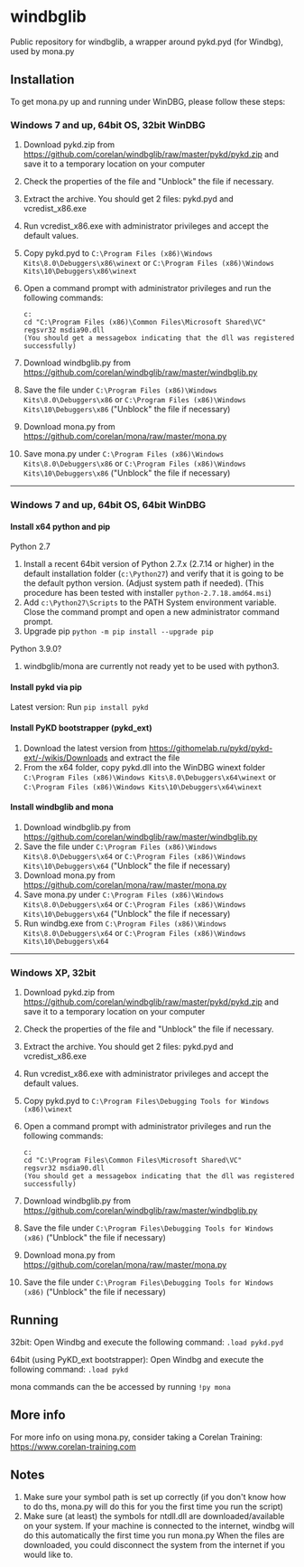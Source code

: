 windbglib
=========

Public repository for windbglib, a wrapper around pykd.pyd (for Windbg), used by mona.py


Installation
------------
To get mona.py up and running under WinDBG, please follow these steps:

### Windows 7 and up, 64bit OS, 32bit WinDBG
1. Download pykd.zip from https://github.com/corelan/windbglib/raw/master/pykd/pykd.zip and save it to a temporary location on your computer
2. Check the properties of the file and "Unblock" the file if necessary.
3. Extract the archive. You should get 2 files: pykd.pyd and vcredist_x86.exe
4. Run vcredist_x86.exe with administrator privileges and accept the default values.
5. Copy pykd.pyd to `C:\Program Files (x86)\Windows Kits\8.0\Debuggers\x86\winext` or `C:\Program Files (x86)\Windows Kits\10\Debuggers\x86\winext`
6. Open a command prompt with administrator privileges and run the following commands:

   ```
   c:
   cd "C:\Program Files (x86)\Common Files\Microsoft Shared\VC"
   regsvr32 msdia90.dll
   (You should get a messagebox indicating that the dll was registered successfully)
   ```

7. Download windbglib.py from https://github.com/corelan/windbglib/raw/master/windbglib.py 
8. Save the file under `C:\Program Files (x86)\Windows Kits\8.0\Debuggers\x86` or `C:\Program Files (x86)\Windows Kits\10\Debuggers\x86`   ("Unblock" the file if necessary)
9. Download mona.py from https://github.com/corelan/mona/raw/master/mona.py  
10. Save mona.py under `C:\Program Files (x86)\Windows Kits\8.0\Debuggers\x86` or `C:\Program Files (x86)\Windows Kits\10\Debuggers\x86`   ("Unblock" the file if necessary)


---

### Windows 7 and up, 64bit OS, 64bit WinDBG
#### Install x64 python and pip
Python 2.7
1. Install a recent 64bit version of Python 2.7.x (2.7.14 or higher) in the default installation folder (`c:\Python27`) and verify that it is going to be the default python version.  (Adjust system path if needed). (This procedure has been tested with installer `python-2.7.18.amd64.msi`) 
2. Add `c:\Python27\Scripts` to the PATH System environment variable. Close the command prompt and open a new administrator command prompt.
3. Upgrade pip
`python -m pip install --upgrade pip`

Python 3.9.0?
1. windbglib/mona are currently not ready yet to be used with python3.

#### Install pykd via pip
Latest version:
Run `pip install pykd`

#### Install PyKD bootstrapper (pykd_ext)
1. Download the latest version from https://githomelab.ru/pykd/pykd-ext/-/wikis/Downloads and extract the file 
2. From the x64 folder, copy pykd.dll into the WinDBG winext folder  `C:\Program Files (x86)\Windows Kits\8.0\Debuggers\x64\winext` or  `C:\Program Files (x86)\Windows Kits\10\Debuggers\x64\winext`

#### Install windbglib and mona

1. Download windbglib.py from https://github.com/corelan/windbglib/raw/master/windbglib.py 
2. Save the file under `C:\Program Files (x86)\Windows Kits\8.0\Debuggers\x64` or `C:\Program Files (x86)\Windows Kits\10\Debuggers\x64`   ("Unblock" the file if necessary)
3. Download mona.py from https://github.com/corelan/mona/raw/master/mona.py  
4. Save mona.py under `C:\Program Files (x86)\Windows Kits\8.0\Debuggers\x64` or `C:\Program Files (x86)\Windows Kits\10\Debuggers\x64`   ("Unblock" the file if necessary)
5. Run windbg.exe from  `C:\Program Files (x86)\Windows Kits\8.0\Debuggers\x64` or `C:\Program Files (x86)\Windows Kits\10\Debuggers\x64`  

---

### Windows XP, 32bit
1. Download pykd.zip from https://github.com/corelan/windbglib/raw/master/pykd/pykd.zip and save it to a temporary location on your computer
2. Check the properties of the file and "Unblock" the file if necessary.
3. Extract the archive. You should get 2 files: pykd.pyd and vcredist_x86.exe
4. Run vcredist_x86.exe with administrator privileges and accept the default values.
5. Copy pykd.pyd to `C:\Program Files\Debugging Tools for Windows (x86)\winext`
6. Open a command prompt with administrator privileges and run the following commands:

   ```
   c:
   cd "C:\Program Files\Common Files\Microsoft Shared\VC"
   regsvr32 msdia90.dll
   (You should get a messagebox indicating that the dll was registered successfully)
   ```

7. Download windbglib.py from https://github.com/corelan/windbglib/raw/master/windbglib.py 
8. Save the file under `C:\Program Files\Debugging Tools for Windows (x86)`   ("Unblock" the file if necessary)
9. Download mona.py from https://github.com/corelan/mona/raw/master/mona.py  
10. Save the file under `C:\Program Files\Debugging Tools for Windows (x86)`   ("Unblock" the file if necessary)



Running
--------
32bit:
Open Windbg and execute the following command: `.load pykd.pyd`

64bit (using PyKD_ext bootstrapper):
Open Windbg and execute the following command: `.load pykd`


mona commands can the be accessed by running `!py mona`


More info
----------
For more info on using mona.py, consider taking a Corelan Training: https://www.corelan-training.com


Notes
-----
1. Make sure your symbol path is set up correctly (if you don't know how to do ths, mona.py will do this for you the first time you run the script)
2. Make sure (at least) the symbols for ntdll.dll are downloaded/available on your system.
   If your machine is connected to the internet, windbg will do this automatically the first time you run mona.py
   When the files are downloaded, you could disconnect the system from the internet if you would like to.
